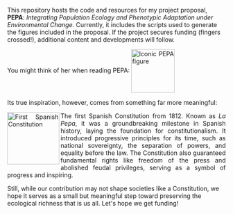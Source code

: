 <p>  
  This repository hosts the code and resources for my project proposal, <b>PEPA</b>:   
  <i>Integrating Population Ecology and Phenotypic Adaptation under Environmental Change.</i>   
  Currently, it includes the scripts used to generate the figures included in the proposal.   
  If the project secures funding (fingers crossed!), additional content and developments will follow.  
</p>  

<p style="text-align: justify;">
  You might think of her when reading PEPA:           
  <img align="center" src="https://drive.google.com/uc?id=1GFcAULGkDSKK6GAWyRpqWrz3CiZev_XE" alt="Iconic PEPA figure" width="100" />
</p>
<p>
  Its true inspiration, however, comes from something far more meaningful:
</p>
<p style="text-align: justify;">
    <img align="left" src="https://drive.google.com/uc?id=1GG9UJHGjn_FGIPBEIFmoKD62J6X6zwgb" alt="First Spanish Constitution" width="120" />
</p>

<p style="text-align: justify;">
  The first Spanish Constitution from 1812. Known as <i>La Pepa</i>, it was a groundbreaking milestone in Spanish history, 
  laying the foundation for constitutionalism. It introduced progressive principles for its time, such as national sovereignty, 
  the separation of powers, and equality before the law. The Constitution also guaranteed fundamental rights like freedom of the press 
  and abolished feudal privileges, serving as a symbol of progress and inspiring.
  </p>
  Still, while our contribution may not shape societies like a Constitution, we hope it serves as a small but meaningful step 
  toward preserving the ecological richness that is us all. Let's hope we get funding!
  </p>
</p>

